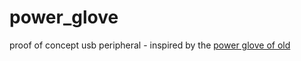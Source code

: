 power_glove
===========

proof of concept usb peripheral - inspired by the [power glove of old](http://en.wikipedia.org/wiki/Power_Glove)
